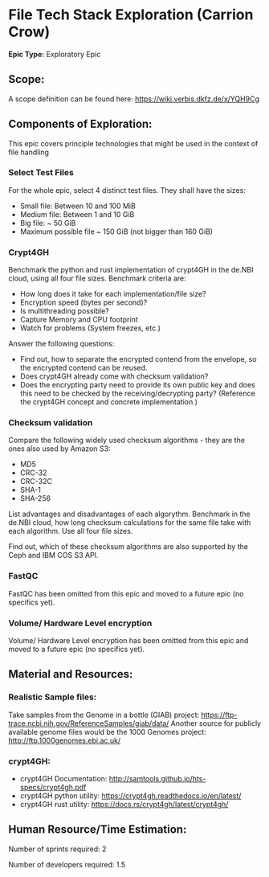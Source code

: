 # File Tech Stack Exploration (Carrion Crow)
**Epic Type:** Exploratory Epic

## Scope:
A scope definition can be found here: https://wiki.verbis.dkfz.de/x/YQH9Cg

## Components of Exploration:
This epic covers principle technologies that might be used in the context of file handling


### Select Test Files

For the whole epic, select 4 distinct test files. They shall have the sizes:

- Small file: Between 10 and 100 MiB
- Medium file: Between 1 and 10 GiB
- Big file: ~ 50 GiB
- Maximum possible file ~ 150 GiB (not bigger than 160 GiB)

### Crypt4GH

Benchmark the python and rust implementation of crypt4GH in the de.NBI cloud, using all four file sizes. Benchmark criteria are:

- How long does it take for each implementation/file size?
- Encryption speed (bytes per second)?
- Is multithreading possible?
- Capture Memory and CPU footprint
- Watch for problems (System freezes, etc.)

Answer the following questions:

- Find out, how to separate the encrypted contend from the envelope, so the encrypted contend can be reused.
- Does crypt4GH already come with checksum validation?
- Does the encrypting party need to provide its own public key and does this need to be checked by the receiving/decrypting party? (Reference the crypt4GH concept and concrete implementation.)


### Checksum validation

Compare the following widely used checksum algorithms - they are the ones also used by Amazon S3:

- MD5
- CRC-32
- CRC-32C
- SHA-1
- SHA-256

List advantages and disadvantages of each algorythm. Benchmark in the de.NBI cloud, how long checksum calculations for the same file take with each algorithm. Use all four file sizes.

Find out, which of these checksum algorithms are also supported by the Ceph and IBM COS S3 API.

### FastQC

FastQC has been omitted from this epic and moved to a future epic (no specifics yet).

### Volume/ Hardware Level encryption

Volume/ Hardware Level encryption has been omitted from this epic and moved to a future epic (no specifics yet).

## Material and Resources:

### Realistic Sample files:
Take samples from the Genome in a bottle (GIAB) project: https://ftp-trace.ncbi.nih.gov/ReferenceSamples/giab/data/
Another source for publicly available genome files would be the 1000 Genomes project: http://ftp.1000genomes.ebi.ac.uk/

### crypt4GH:
- crypt4GH Documentation: http://samtools.github.io/hts-specs/crypt4gh.pdf
- crypt4GH python utility: https://crypt4gh.readthedocs.io/en/latest/
- crypt4GH rust utility: https://docs.rs/crypt4gh/latest/crypt4gh/


## Human Resource/Time Estimation:

Number of sprints required: 2

Number of developers required: 1.5

